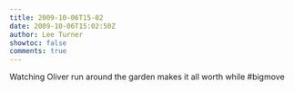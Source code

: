 ```yaml
---
title: 2009-10-06T15-02
date: 2009-10-06T15:02:50Z
author: Lee Turner
showtoc: false
comments: true
---
```


Watching Oliver run around the garden makes it all worth while #bigmove

